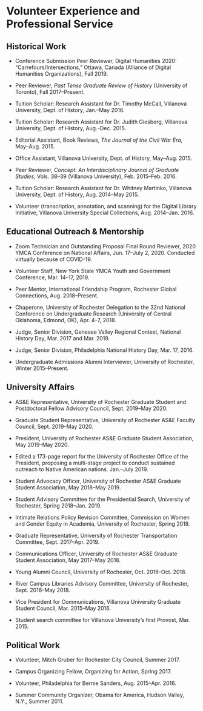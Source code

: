 # Volunteer Experience and Professional Service

## Historical Work ##
* Conference Submission Peer Reviewer, Digital Humanities 2020: “Carrefours/Intersections,” Ottawa, Canada (Alliance of Digital Humanities Organizations), Fall 2019.

* Peer Reviewer, *Past Tense Graduate Review of History* (University of Toronto), Fall 2017–Present.

* Tuition Scholar: Research Assistant for Dr. Timothy McCall, Villanova University, Dept. of History, Jan.–May 2016.	

* Tuition Scholar: Research Assistant for Dr. Judith Giesberg, Villanova University, Dept. of History, Aug.–Dec. 2015.

* Editorial Assistant, Book Reviews, *The Journal of the Civil War Era*, May–Aug. 2015.

* Office Assistant, Villanova University, Dept. of History, May–Aug. 2015.

* Peer Reviewer, *Concept: An Interdisciplinary Journal of Graduate Studies*, Vols. 38–39 (Villanova University), Feb. 2015–Feb. 2016.

* Tuition Scholar: Research Assistant for Dr. Whitney Martinko, Villanova University, Dept. of History, Aug. 2014–May 2015.

* Volunteer (transcription, annotation, and scanning) for the Digital Library Initiative, Villanova University Special Collections, Aug. 2014–Jan. 2016.

## Educational Outreach & Mentorship ##
* Zoom Technician and Outstanding Proposal Final Round Reviewer, 2020 YMCA Conference on National Affairs, Jun. 17–July 2, 2020. Conducted virtually because of COVID-19.

* Volunteer Staff, New York State YMCA Youth and Government Conference, Mar. 14–17, 2019. 

* Peer Mentor, International Friendship Program, Rochester Global Connections, Aug. 2018–Present.

* Chaperone, University of Rochester Delegation to the 32nd National Conference on Undergraduate Research (University of Central Oklahoma, Edmond, OK), Apr. 4–7, 2018. 

* Judge, Senior Division, Genesee Valley Regional Contest, National History Day, Mar. 2017 and Mar. 2019. 

* Judge, Senior Division, Philadelphia National History Day, Mar. 17, 2016.

* Undergraduate Admissions Alumni Interviewer, University of Rochester, Winter 2015–Present. 

## University Affairs ##
* AS&E Representative, University of Rochester Graduate Student and Postdoctoral Fellow Advisory Council, Sept. 2019–May 2020. 

* Graduate Student Representative, University of Rochester AS&E Faculty Council, Sept. 2019–May 2020.

* President, University of Rochester AS&E Graduate Student Association, May 2019–May 2020.

* Edited a 173-page report for the University of Rochester Office of the President, proposing a multi-stage project to conduct sustained outreach to Native American nations. Jan.–July 2019. 

* Student Advocacy Officer, University of Rochester AS&E Graduate Student Association, May 2018–May 2019. 

* Student Advisory Committee for the Presidential Search, University of Rochester, Spring 2018–Jan. 2019.

* Intimate Relations Policy Revision Committee, Commission on Women and Gender Equity in Academia, University of Rochester, Spring 2018. 

* Graduate Representative, University of Rochester Transportation Committee, Sept. 2017–Apr. 2019.

* Communications Officer, University of Rochester AS&E Graduate Student Association, May 2017–May 2018.

* Young Alumni Council, University of Rochester, Oct. 2016–Oct. 2018. 

* River Campus Libraries Advisory Committee, University of Rochester, Sept. 2016–May 2018.

* Vice President for Communications, Villanova University Graduate Student Council, Mar. 2015–May 2016.

* Student search committee for Villanova University’s first Provost, Mar. 2015. 

## Political Work ##
* Volunteer, Mitch Gruber for Rochester City Council, Summer 2017.

* Campus Organizing Fellow, Organizing for Action, Spring 2017. 

* Volunteer, Philadelphia for Bernie Sanders, Aug. 2015–Apr. 2016. 

* Summer Community Organizer, Obama for America, Hudson Valley, N.Y., Summer 2011.
